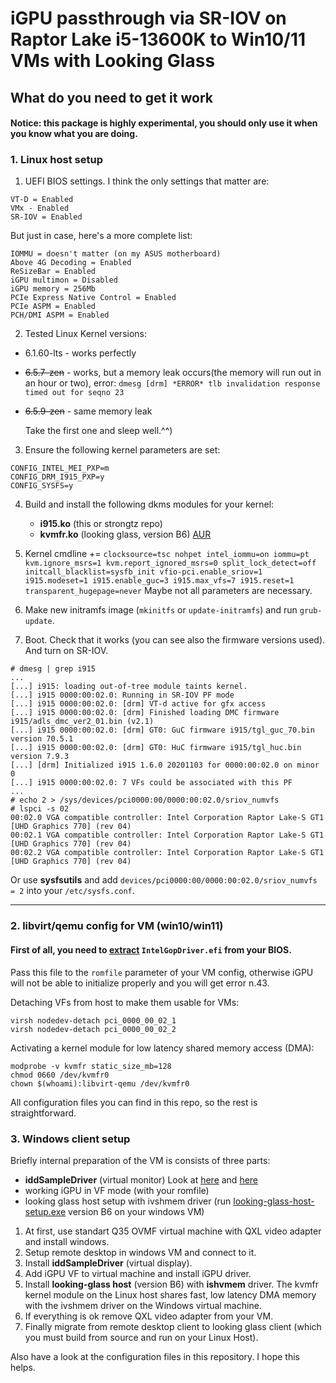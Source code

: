 # iGPU passthrough via SR-IOV on Raptor Lake i5-13600K to Win10/11 VMs with Looking Glass

## What do you need to get it work

#### Notice: this package is **highly experimental**, you should only use it when you know what you are doing.


### 1. Linux host setup
1) UEFI BIOS settings. I think the only settings that matter are:
```
VT-D = Enabled
VMx - Enabled
SR-IOV = Enabled
```

But just in case, here's a more complete list:
```
IOMMU = doesn't matter (on my ASUS motherboard)
Above 4G Decoding = Enabled
ReSizeBar = Enabled
iGPU multimon = Disabled
iGPU memory = 256Mb
PCIe Express Native Control = Enabled
PCIe ASPM = Enabled
PCH/DMI ASPM = Enabled
```

2) Tested Linux Kernel versions: 
- 6.1.60-lts - works perfectly
- <s>6.5.7-zen</s> - works, but a memory leak occurs(the memory will run out in an hour or two), error: `dmesg [drm] *ERROR* tlb invalidation response timed out for seqno 23`
- <s>6.5.9-zen</s> - same memory leak

	Take the first one and sleep well.^^)

3) Ensure the following kernel parameters are set:
```
CONFIG_INTEL_MEI_PXP=m
CONFIG_DRM_I915_PXP=y
CONFIG_SYSFS=y
```

4) Build and install the following dkms modules for your kernel:
	* **i915.ko** (this or strongtz repo)
	* **kvmfr.ko** (looking glass, version B6) [AUR](https://aur.archlinux.org/looking-glass.git)

5) Kernel cmdline += ` clocksource=tsc nohpet intel_iommu=on iommu=pt kvm.ignore_msrs=1 kvm.report_ignored_msrs=0 split_lock_detect=off initcall_blacklist=sysfb_init vfio-pci.enable_sriov=1 i915.modeset=1 i915.enable_guc=3 i915.max_vfs=7 i915.reset=1 transparent_hugepage=never `
Maybe not all parameters are necessary.

6) Make new initramfs image (`mkinitfs` or `update-initramfs`) and run `grub-update`.

7) Boot. Check that it works (you can see also the firmware versions used). And turn on SR-IOV.
```
# dmesg | grep i915
...
[...] i915: loading out-of-tree module taints kernel.
[...] i915 0000:00:02.0: Running in SR-IOV PF mode
[...] i915 0000:00:02.0: [drm] VT-d active for gfx access
[...] i915 0000:00:02.0: [drm] Finished loading DMC firmware i915/adls_dmc_ver2_01.bin (v2.1)
[...] i915 0000:00:02.0: [drm] GT0: GuC firmware i915/tgl_guc_70.bin version 70.5.1
[...] i915 0000:00:02.0: [drm] GT0: HuC firmware i915/tgl_huc.bin version 7.9.3
[...] [drm] Initialized i915 1.6.0 20201103 for 0000:00:02.0 on minor 0
[...] i915 0000:00:02.0: 7 VFs could be associated with this PF
...
# echo 2 > /sys/devices/pci0000:00/0000:00:02.0/sriov_numvfs
# lspci -s 02
00:02.0 VGA compatible controller: Intel Corporation Raptor Lake-S GT1 [UHD Graphics 770] (rev 04)
00:02.1 VGA compatible controller: Intel Corporation Raptor Lake-S GT1 [UHD Graphics 770] (rev 04)
00:02.2 VGA compatible controller: Intel Corporation Raptor Lake-S GT1 [UHD Graphics 770] (rev 04)
```

Or use **sysfsutils** and add `devices/pci0000:00/0000:00:02.0/sriov_numvfs = 2` into your `/etc/sysfs.conf`.

---
### 2. libvirt/qemu config for VM (win10/win11)
    
#### First of all, you need to [extract](https://github.com/Kethen/edk2-build-intel-gop#extracting-intelgopdriverefi-and-vbtbin-from-your-bios) `IntelGopDriver.efi` from your BIOS.

Pass this file to the `romfile` parameter of your VM config, otherwise iGPU will not be able to initialize properly and you will get error n.43.

Detaching VFs from host to make them usable for VMs:
```
virsh nodedev-detach pci_0000_00_02_1
virsh nodedev-detach pci_0000_00_02_2
```

Activating a kernel module for low latency shared memory access (DMA):
```
modprobe -v kvmfr static_size_mb=128
chmod 0660 /dev/kvmfr0
chown $(whoami):libvirt-qemu /dev/kvmfr0
```

All configuration files you can find in this repo, so the rest is straightforward.


### 3. Windows client setup

Briefly internal preparation of the VM is consists of three parts:
* **iddSampleDriver** (virtual monitor) Look at [here](https://github.com/ge9/IddSampleDriver) and [here](https://github.com/roshkins/IddSampleDriver)
* working iGPU in VF mode (with your romfile)
* looking glass host setup with ivshmem driver (run [looking-glass-host-setup.exe](https://looking-glass.io/artifact/stable/host) version B6 on your windows VM)


1. At first, use standart Q35 OVMF virtual machine with QXL video adapter and install windows.
2. Setup remote desktop in windows VM and connect to it.
3. Install **iddSampleDriver** (virtual display).
4. Add iGPU VF to virtual machine and install iGPU driver.
5. Install **looking-glass host** (version B6) with **ishvmem** driver. The kvmfr kernel module on the Linux host shares fast, low latency DMA memory with the ivshmem driver on the Windows virtual machine.
6. If everything is ok remove QXL video adapter from your VM. 
7. Finally migrate from remote desktop client to looking glass client (which you must build from source and run on your Linux Host).

Also have a look at the configuration files in this repository. I hope this helps.








